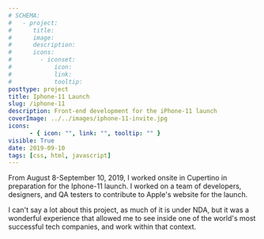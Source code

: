 ```yaml
---
# SCHEMA:
#   - project:
#      title:
#      image:
#      description:
#      icons:
#        - iconset:
#            icon:
#            link:
#            tooltip:
posttype: project
title: Iphone-11 Launch
slug: /iphone-11
description: Front-end development for the iPhone-11 launch
coverImage: ../../images/iphone-11-invite.jpg
icons:
      - { icon: "", link: "", tooltip: "" }
visible: True
date: 2019-09-10
tags: [css, html, javascript]
---
```

    
From August 8-September 10, 2019, I worked onsite in Cupertino in preparation for the Iphone-11 launch. I worked on a team of developers, designers, and QA testers to contribute to Apple's website for the launch.
     
I can't say a lot about this project, as much of it is under NDA, but it was a wonderful experience that allowed me to see inside one of the world's most successful tech companies, and work within that context.